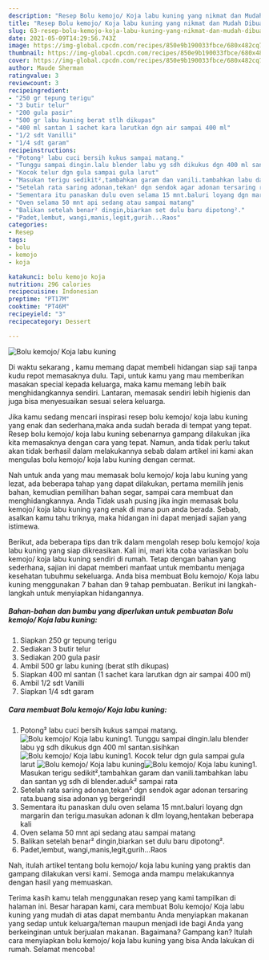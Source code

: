 ```yaml
---
description: "Resep Bolu kemojo/ Koja labu kuning yang nikmat dan Mudah Dibuat"
title: "Resep Bolu kemojo/ Koja labu kuning yang nikmat dan Mudah Dibuat"
slug: 63-resep-bolu-kemojo-koja-labu-kuning-yang-nikmat-dan-mudah-dibuat
date: 2021-05-09T14:29:56.743Z
image: https://img-global.cpcdn.com/recipes/850e9b190033fbce/680x482cq70/bolu-kemojo-koja-labu-kuning-foto-resep-utama.jpg
thumbnail: https://img-global.cpcdn.com/recipes/850e9b190033fbce/680x482cq70/bolu-kemojo-koja-labu-kuning-foto-resep-utama.jpg
cover: https://img-global.cpcdn.com/recipes/850e9b190033fbce/680x482cq70/bolu-kemojo-koja-labu-kuning-foto-resep-utama.jpg
author: Maude Sherman
ratingvalue: 3
reviewcount: 3
recipeingredient:
- "250 gr tepung terigu"
- "3 butir telur"
- "200 gula pasir"
- "500 gr labu kuning berat stlh dikupas"
- "400 ml santan 1 sachet kara larutkan dgn air sampai 400 ml"
- "1/2 sdt Vanilli"
- "1/4 sdt garam"
recipeinstructions:
- "Potong² labu cuci bersih kukus sampai matang."
- "Tunggu sampai dingin.lalu blender labu yg sdh dikukus dgn 400 ml santan.sisihkan"
- "Kocok telur dgn gula sampai gula larut"
- "Masukan terigu sedikit²,tambahkan garam dan vanili.tambahkan labu dan santan yg sdh di blender.aduk² sampai rata"
- "Setelah rata saring adonan,tekan² dgn sendok agar adonan tersaring rata.buang sisa adonan yg bergerindil"
- "Sementara itu panaskan dulu oven selama 15 mnt.baluri loyang dgn margarin dan terigu.masukan adonan k dlm loyang,hentakan beberapa kali"
- "Oven selama 50 mnt api sedang atau sampai matang"
- "Balikan setelah benar² dingin,biarkan set dulu baru dipotong²."
- "Padet,lembut, wangi,manis,legit,gurih...Raos"
categories:
- Resep
tags:
- bolu
- kemojo
- koja

katakunci: bolu kemojo koja 
nutrition: 296 calories
recipecuisine: Indonesian
preptime: "PT17M"
cooktime: "PT46M"
recipeyield: "3"
recipecategory: Dessert

---
```



![Bolu kemojo/ Koja labu kuning](https://img-global.cpcdn.com/recipes/850e9b190033fbce/680x482cq70/bolu-kemojo-koja-labu-kuning-foto-resep-utama.jpg)

Di waktu  sekarang , kamu memang dapat membeli hidangan siap saji tanpa kudu repot memasaknya dulu. Tapi, untuk kamu yang mau memberikan masakan special kepada keluarga, maka kamu memang lebih baik menghidangkannya sendiri. Lantaran, memasak sendiri lebih higienis dan juga bisa menyesuaikan sesuai selera keluarga.

Jika kamu sedang mencari inspirasi resep bolu kemojo/ koja labu kuning yang enak dan sederhana,maka anda sudah berada di tempat yang tepat. Resep bolu kemojo/ koja labu kuning  sebenarnya gampang dilakukan jika kita memasaknya dengan cara yang tepat. Namun, anda tidak perlu takut akan tidak berhasil dalam melakukannya 
sebab dalam artikel ini kami akan mengulas bolu kemojo/ koja labu kuning dengan cermat.  



Nah untuk anda yang mau memasak bolu kemojo/ koja labu kuning yang lezat, ada beberapa tahap yang dapat dilakukan, pertama memilih jenis bahan, kemudian pemilihan bahan segar, sampai cara membuat dan menghidangkannya. Anda Tidak usah pusing jika ingin memasak bolu kemojo/ koja labu kuning yang enak di mana pun anda berada. Sebab, asalkan kamu  tahu triknya, maka hidangan ini dapat menjadi sajian yang istimewa.

Berikut, ada beberapa tips dan trik dalam mengolah resep bolu kemojo/ koja labu kuning yang siap dikreasikan. Kali ini, mari kita coba variasikan bolu kemojo/ koja labu kuning sendiri di rumah. Tetap dengan bahan yang sederhana, sajian ini dapat memberi manfaat untuk membantu menjaga kesehatan tubuhmu sekeluarga. Anda bisa membuat Bolu kemojo/ Koja labu kuning menggunakan 7 bahan dan 9 tahap pembuatan. Berikut ini langkah-langkah untuk menyiapkan hidangannya.

<!--inarticleads1-->

##### Bahan-bahan dan bumbu yang diperlukan untuk pembuatan Bolu kemojo/ Koja labu kuning:

1. Siapkan 250 gr tepung terigu
1. Sediakan 3 butir telur
1. Sediakan 200 gula pasir
1. Ambil 500 gr labu kuning (berat stlh dikupas)
1. Siapkan 400 ml santan (1 sachet kara larutkan dgn air sampai 400 ml)
1. Ambil 1/2 sdt Vanilli
1. Siapkan 1/4 sdt garam




<!--inarticleads2-->

##### Cara membuat Bolu kemojo/ Koja labu kuning:

1. Potong² labu cuci bersih kukus sampai matang.
<img src="https://img-global.cpcdn.com/steps/4772f4aec7f97c1c/160x128cq70/bolu-kemojo-koja-labu-kuning-langkah-memasak-1-foto.jpg" alt="Bolu kemojo/ Koja labu kuning">1. Tunggu sampai dingin.lalu blender labu yg sdh dikukus dgn 400 ml santan.sisihkan
<img src="https://img-global.cpcdn.com/steps/d2b471af8938e8a5/160x128cq70/bolu-kemojo-koja-labu-kuning-langkah-memasak-2-foto.jpg" alt="Bolu kemojo/ Koja labu kuning">1. Kocok telur dgn gula sampai gula larut
<img src="https://img-global.cpcdn.com/steps/c533034630eb6326/160x128cq70/bolu-kemojo-koja-labu-kuning-langkah-memasak-3-foto.jpg" alt="Bolu kemojo/ Koja labu kuning"><img src="https://img-global.cpcdn.com/steps/7450dfc0d9dd164b/160x128cq70/bolu-kemojo-koja-labu-kuning-langkah-memasak-3-foto.jpg" alt="Bolu kemojo/ Koja labu kuning">1. Masukan terigu sedikit²,tambahkan garam dan vanili.tambahkan labu dan santan yg sdh di blender.aduk² sampai rata
1. Setelah rata saring adonan,tekan² dgn sendok agar adonan tersaring rata.buang sisa adonan yg bergerindil
1. Sementara itu panaskan dulu oven selama 15 mnt.baluri loyang dgn margarin dan terigu.masukan adonan k dlm loyang,hentakan beberapa kali
1. Oven selama 50 mnt api sedang atau sampai matang
1. Balikan setelah benar² dingin,biarkan set dulu baru dipotong².
1. Padet,lembut, wangi,manis,legit,gurih...Raos




Nah, itulah artikel tentang  bolu kemojo/ koja labu kuning  yang praktis dan gampang dilakukan versi kami. Semoga anda mampu melakukannya dengan hasil yang memuaskan. 

Terima kasih kamu telah menggunakan resep yang kami tampilkan di halaman ini. Besar harapan kami, cara membuat  Bolu kemojo/ Koja labu kuning yang mudah di atas dapat membantu Anda menyiapkan makanan yang sedap untuk keluarga/teman maupun menjadi ide bagi Anda yang berkeinginan untuk berjualan makanan. Bagaimana? Gampang kan? Itulah cara menyiapkan bolu kemojo/ koja labu kuning yang bisa Anda lakukan di rumah. Selamat mencoba!

